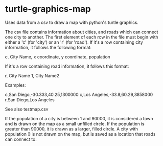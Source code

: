 turtle-graphics-map
===================

Uses data from a csv to draw a map with python's turtle graphics.

The csv file contains information about cities, and roads which can connect one city to another.
The first element of each row in the file must begin with either a 'c' (for 'city') or an 'r' (for 'road'). 
If it's a row containing city information, it follows the following format:

  c, City Name, x coordinate, y coordinate, population

If it's a row containing road information, it follows this format:

  r, City Name 1, City Name2

Examples: 

  c,San Diego,-30.333,40.25,1300000
  c,Los Angeles,-33.8,60.29,3858000
  r,San Diego,Los Angeles

  See also testmap.csv
  
If the population of a city is between 1 and 90000, it is considered a town and is drawn on the map as a
small unfilled circle. If the population is greater than 90000, it is drawn as a larger, filled circle. 
A city with population 0 is not drawn on the map, but is saved as a location that roads can connect to. 

